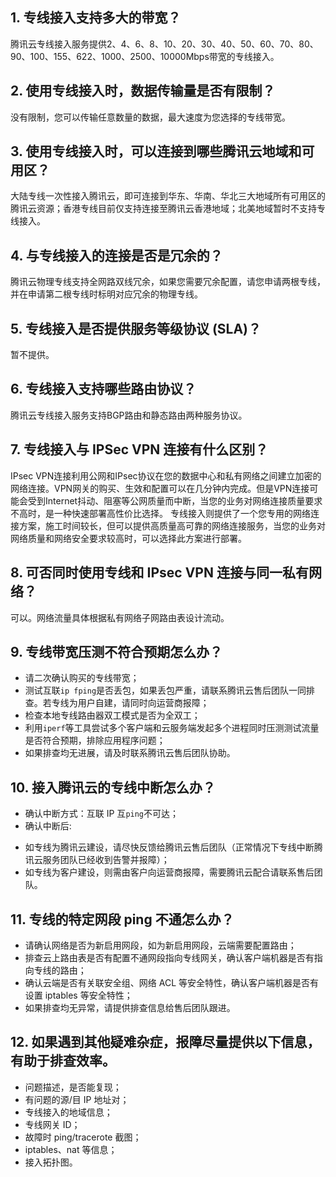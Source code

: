 ## 1. 专线接入支持多大的带宽？
腾讯云专线接入服务提供2、4、6、8、10、20、30、40、50、60、70、80、90、100、155、622、1000、2500、10000Mbps带宽的专线接入。
## 2. 使用专线接入时，数据传输量是否有限制？
没有限制，您可以传输任意数量的数据，最大速度为您选择的专线带宽。
## 3. 使用专线接入时，可以连接到哪些腾讯云地域和可用区？
大陆专线一次性接入腾讯云，即可连接到华东、华南、华北三大地域所有可用区的腾讯云资源；香港专线目前仅支持连接至腾讯云香港地域；北美地域暂时不支持专线接入。
## 4. 与专线接入的连接是否是冗余的？
腾讯云物理专线支持全网路双线冗余，如果您需要冗余配置，请您申请两根专线，并在申请第二根专线时标明对应冗余的物理专线。
## 5. 专线接入是否提供服务等级协议 (SLA)？
暂不提供。
## 6. 专线接入支持哪些路由协议？
腾讯云专线接入服务支持BGP路由和静态路由两种服务协议。
## 7. 专线接入与 IPSec VPN 连接有什么区别？
IPsec VPN连接利用公网和IPsec协议在您的数据中心和私有网络之间建立加密的网络连接。VPN网关的购买、生效和配置可以在几分钟内完成。但是VPN连接可能会受到Internet抖动、阻塞等公网质量而中断，当您的业务对网络连接质量要求不高时，是一种快速部署高性价比选择。
专线接入则提供了一个您专用的网络连接方案，施工时间较长，但可以提供高质量高可靠的网络连接服务，当您的业务对网络质量和网络安全要求较高时，可以选择此方案进行部署。
## 8. 可否同时使用专线和 IPsec VPN 连接与同一私有网络？
可以。网络流量具体根据私有网络子网路由表设计流动。
## 9. 专线带宽压测不符合预期怎么办？
* 请二次确认购买的专线带宽；
* 测试互联`ip fping`是否丢包，如果丢包严重，请联系腾讯云售后团队一同排查。若专线为用户自建，请同时向运营商报障；
* 检查本地专线路由器双工模式是否为全双工；
* 利用`iperf`等工具尝试多个客户端和云服务端发起多个进程同时压测测试流量是否符合预期，排除应用程序问题；
* 如果排查均无进展，请及时联系腾讯云售后团队协助。

## 10. 接入腾讯云的专线中断怎么办？
* 确认中断方式：互联 IP 互`ping`不可达；
* 确认中断后:
 - 如专线为腾讯云建设，请尽快反馈给腾讯云售后团队（正常情况下专线中断腾讯云服务团队已经收到告警并报障）；
 - 如专线为客户建设，则需由客户向运营商报障，需要腾讯云配合请联系售后团队。

## 11. 专线的特定网段 ping 不通怎么办？
* 请确认网络是否为新启用网段，如为新启用网段，云端需要配置路由；
* 排查云上路由表是否有配置不通网段指向专线网关，确认客户端机器是否有指向专线的路由；
* 确认云端是否有关联安全组、网络 ACL 等安全特性，确认客户端机器是否有设置 iptables 等安全特性；
* 如果排查均无异常，请提供排查信息给售后团队跟进。

## 12. 如果遇到其他疑难杂症，报障尽量提供以下信息，有助于排查效率。
* 问题描述，是否能复现；
* 有问题的源/目 IP 地址对；
* 专线接入的地域信息；
* 专线网关 ID；
* 故障时 ping/tracerote 截图；
* iptables、nat 等信息；
* 接入拓扑图。
